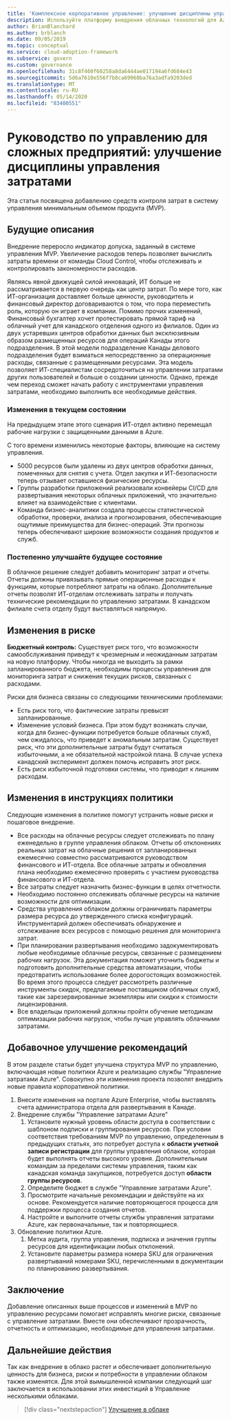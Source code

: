 ```yaml
---
title: 'Комплексное корпоративное управление: улучшение дисциплины управления затратами'
description: Используйте платформу внедрения облачных технологий для Azure, чтобы узнать о добавлении элементов управления затратами в минимальный приемлемый продукт (MVP).
author: BrianBlanchard
ms.author: brblanch
ms.date: 09/05/2019
ms.topic: conceptual
ms.service: cloud-adoption-framework
ms.subservice: govern
ms.custom: governance
ms.openlocfilehash: 31c8f460f60258a8da6444ae017194a6fd684e43
ms.sourcegitcommit: 5d6a7610e556f7b8ca69960ba76a3adfa9203ded
ms.translationtype: MT
ms.contentlocale: ru-RU
ms.lasthandoff: 05/14/2020
ms.locfileid: "83400551"
---
```

# <a name="governance-guide-for-complex-enterprises-improve-the-cost-management-discipline"></a>Руководство по управлению для сложных предприятий: улучшение дисциплины управления затратами

Эта статья посвящена добавлению средств контроля затрат в систему управления минимальным объемом продукта (MVP).

## <a name="advancing-the-narrative"></a>Будущие описания

Внедрение переросло индикатор допуска, заданный в системе управления MVP. Увеличение расходов теперь позволяет вычислить затраты времени от команды Cloud Control, чтобы отслеживать и контролировать закономерности расходов.

Являясь явной движущей силой инноваций, ИТ больше не рассматривается в первую очередь как центр затрат. По мере того, как ИТ-организация доставляет больше ценности, руководитель и финансовый директор договариваются о том, что пора переместить роль, которую он играет в компании. Помимо прочих изменений, Финансовый бухгалтер хочет протестировать прямой тариф на облачный учет для канадского отделения одного из филиалов. Один из двух устаревших центров обработки данных был эксклюзивным образом размещенных ресурсов для операций Канады этого подразделения. В этой модели подразделение Канады делового подразделения будет взиматься непосредственно за операционные расходы, связанные с размещенными ресурсами. Эта модель позволяет ИТ-специалистам сосредоточиться на управлении затратами других пользователей и больше о создании ценности. Однако, прежде чем переход сможет начать работу с инструментами управления затратами, необходимо выполнить все необходимые действия.

### <a name="changes-in-the-current-state"></a>Изменения в текущем состоянии

На предыдущем этапе этого сценария ИТ-отдел активно перемещал рабочие нагрузки с защищенными данными в Azure.

С того времени изменились некоторые факторы, влияющие на систему управления.

- 5000 ресурсов были удалены из двух центров обработки данных, помеченных для снятия с учета. Отдел закупки и ИТ-безопасности теперь отзывает оставшиеся физические ресурсы.
- Группы разработки приложений реализовали конвейеры CI/CD для развертывания некоторых облачных приложений, что значительно влияет на взаимодействие с клиентами.
- Команда бизнес-аналитики создала процессы статистической обработки, проверки, анализа и прогнозирования, обеспечивающие ощутимые преимущества для бизнес-операций. Эти прогнозы теперь обеспечивают широкие возможности создания продуктов и служб.

### <a name="incrementally-improve-the-future-state"></a>Постепенно улучшайте будущее состояние

В облачное решение следует добавить мониторинг затрат и отчеты. Отчеты должны привязывать прямые операционные расходы к функциям, которые потребляют затраты на облако. Дополнительные отчеты позволят ИТ-отделам отслеживать затраты и получать технические рекомендации по управлению затратами. В канадском филиале счета отделу будут выставляться напрямую.

## <a name="changes-in-risk"></a>Изменения в риске

**Бюджетный контроль:** Существует риск того, что возможности самообслуживания приведут к чрезмерным и неожиданным затратам на новую платформу. Чтобы никогда не выходить за рамки запланированного бюджета, необходимы процессы управления для мониторинга затрат и снижения текущих рисков, связанных с расходами.

Риски для бизнеса связаны со следующими техническими проблемами:

- Есть риск того, что фактические затраты превысят запланированные.
- Изменение условий бизнеса. При этом будут возникать случаи, когда для бизнес-функции потребуется больше облачных служб, чем ожидалось, что приведет к аномальным затратам. Существует риск, что эти дополнительные затраты будут считаться избыточными, а не обязательной настройкой плана. В случае успеха канадский эксперимент должен помочь исправить этот риск.
- Есть риск избыточной подготовки системы, что приводит к лишним расходам.

## <a name="changes-to-the-policy-statements"></a>Изменения в инструкциях политики

Следующие изменения в политике помогут устранить новые риски и пошаговое внедрение.

- Все расходы на облачные ресурсы следует отслеживать по плану еженедельно в группе управления облаком. Отчеты об отклонениях реальных затрат на облачные решения от запланированных ежемесячно совместно рассматриваются руководством финансового и ИТ-отдела. Все облачные затраты и обновления плана необходимо ежемесячно проверять с участием руководства финансового и ИТ-отдела.
- Все затраты следует назначить бизнес-функции в целях отчетности.
- Необходимо постоянно отслеживать облачные ресурсы на наличие возможности для оптимизации.
- Средства управления облаком должны ограничивать параметры размера ресурса до утвержденного списка конфигураций. Инструментарий должен обеспечивать обнаружение и отслеживание всех ресурсов с помощью решения для мониторинга затрат.
- При планировании развертывания необходимо задокументировать любые необходимые облачные ресурсы, связанные с размещением рабочих нагрузок. Эта документация поможет уточнить бюджеты и подготовить дополнительные средства автоматизации, чтобы предотвратить использование более дорогостоящих возможностей. Во время этого процесса следует рассмотреть различные инструменты скидок, предлагаемые поставщиком облачных служб, такие как зарезервированные экземпляры или скидки к стоимости лицензирования.
- Все владельцы приложений должны пройти обучение методикам оптимизации рабочих нагрузок, чтобы лучше управлять облачными затратами.

## <a name="incremental-improvement-of-the-best-practices"></a>Добавочное улучшение рекомендаций

В этом разделе статьи будет улучшена структура MVP по управлению, включающая новые политики Azure и реализацию службы "Управление затратами Azure". Совокупно эти изменения проекта позволят внедрить новые правила корпоративной политики.

1. Внесите изменения на портале Azure Enterprise, чтобы выставлять счета администратора отдела для развертывания в Канаде.
2. Внедрение службы "Управление затратами Azure"
    1. Установите нужный уровень области доступа в соответствии с шаблоном подписки и группирования ресурсов. При условии соответствия требованиям MVP по управлению, определенным в предыдущих статьях, это потребует доступа к **области учетной записи регистрации** для группы управления облаком, которая будет выполнять отчеты высокого уровня. Дополнительным командам за пределами системы управления, таким как канадская команда закупщиков, потребуется доступ **области группы ресурсов**.
    2. Определите бюджет в службе "Управление затратами Azure".
    3. Просмотрите начальные рекомендации и действуйте на их основе. Рекомендуется наличие повторяющегося процесса для поддержки процесса создания отчетов.
    4. Настройте и выполните отчеты службы управления затратами Azure, как первоначальные, так и повторяющиеся.
3. Обновление политики Azure.
    1. Метка аудита, группа управления, подписка и значения группы ресурсов для идентификации любых отклонений.
    2. Установите параметры размера номера SKU для ограничения развертываний номерами SKU, перечисленными в документации по планированию развертывания.

## <a name="conclusion"></a>Заключение

Добавление описанных выше процессов и изменений в MVP по управлению ресурсами помогает исправлять многие риски, связанные с управление затратами. Вместе они обеспечивают прозрачность, отчетность и оптимизацию, необходимые для управления затратами.

## <a name="next-steps"></a>Дальнейшие действия

Так как внедрение в облако растет и обеспечивает дополнительную ценность для бизнеса, риски и потребности в управлении облаком также изменятся. Для этой вымышленной компании следующий шаг заключается в использовании этих инвестиций в Управление несколькими облаками.

> [!div class="nextstepaction"]
> [Улучшение в облаке](./multicloud-improvement.md)
